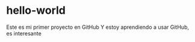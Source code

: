 # hello-world
Este es mi primer proyecto en GitHub
Y estoy aprendiendo a usar GitHub, es interesante
